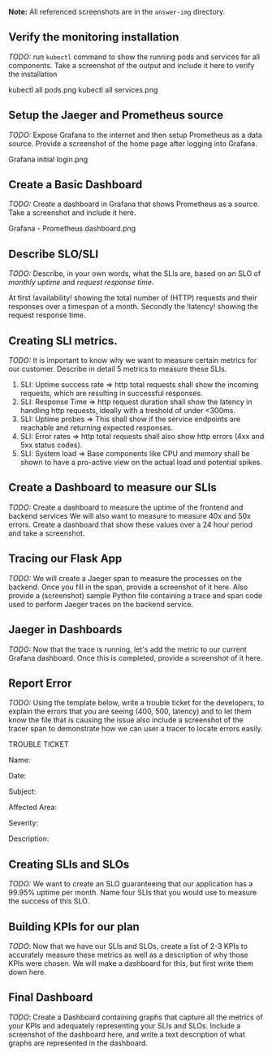 **Note:** All referenced screenshots are in the `answer-img` directory.

## Verify the monitoring installation

*TODO:* run `kubectl` command to show the running pods and services for all components. Take a screenshot of the output and include it here to verify the installation

kubectl all pods.png
kubectl all services.png

## Setup the Jaeger and Prometheus source
*TODO:* Expose Grafana to the internet and then setup Prometheus as a data source. Provide a screenshot of the home page after logging into Grafana.

Grafana initial login.png

## Create a Basic Dashboard
*TODO:* Create a dashboard in Grafana that shows Prometheus as a source. Take a screenshot and include it here.

Grafana - Prometheus dashboard.png

## Describe SLO/SLI
*TODO:* Describe, in your own words, what the SLIs are, based on an SLO of *monthly uptime* and *request response time*.

At first !availability! showing the total number of (HTTP) requests and their responses over a timespan of a month.
Secondly the !latency! showing the request response time.

## Creating SLI metrics.
*TODO:* It is important to know why we want to measure certain metrics for our customer. Describe in detail 5 metrics to measure these SLIs. 
1. SLI: Uptime success rate => http total requests shall show the incoming requests, which are resulting in successful responses.
2. SLI: Response Time => http request duration shall show the latency in handling http requests, ideally with a treshold of under <300ms.
3. SLI: Uptime probes => This shall show if the service endpoints are reachable and returning expected responses.
4. SLI: Error rates => http total requests shall also show http errors (4xx and 5xx status codes).
5. SLI: System load => Base components like CPU and memory shall be shown to have a pro-active view on the actual load and potential spikes. 

## Create a Dashboard to measure our SLIs
*TODO:* Create a dashboard to measure the uptime of the frontend and backend services We will also want to measure to measure 40x and 50x errors. Create a dashboard that show these values over a 24 hour period and take a screenshot.


## Tracing our Flask App
*TODO:*  We will create a Jaeger span to measure the processes on the backend. Once you fill in the span, provide a screenshot of it here. Also provide a (screenshot) sample Python file containing a trace and span code used to perform Jaeger traces on the backend service.

## Jaeger in Dashboards
*TODO:* Now that the trace is running, let's add the metric to our current Grafana dashboard. Once this is completed, provide a screenshot of it here.

## Report Error
*TODO:* Using the template below, write a trouble ticket for the developers, to explain the errors that you are seeing (400, 500, latency) and to let them know the file that is causing the issue also include a screenshot of the tracer span to demonstrate how we can user a tracer to locate errors easily.

TROUBLE TICKET

Name:

Date:

Subject:

Affected Area:

Severity:

Description:


## Creating SLIs and SLOs
*TODO:* We want to create an SLO guaranteeing that our application has a 99.95% uptime per month. Name four SLIs that you would use to measure the success of this SLO.

## Building KPIs for our plan
*TODO*: Now that we have our SLIs and SLOs, create a list of 2-3 KPIs to accurately measure these metrics as well as a description of why those KPIs were chosen. We will make a dashboard for this, but first write them down here.

## Final Dashboard
*TODO*: Create a Dashboard containing graphs that capture all the metrics of your KPIs and adequately representing your SLIs and SLOs. Include a screenshot of the dashboard here, and write a text description of what graphs are represented in the dashboard.  
